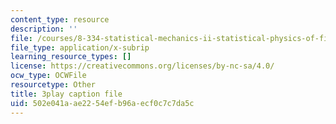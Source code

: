 ```yaml
---
content_type: resource
description: ''
file: /courses/8-334-statistical-mechanics-ii-statistical-physics-of-fields-spring-2014/502e041aae2254efb96aecf0c7c7da5c_6HrTfI8R_9A.vtt
file_type: application/x-subrip
learning_resource_types: []
license: https://creativecommons.org/licenses/by-nc-sa/4.0/
ocw_type: OCWFile
resourcetype: Other
title: 3play caption file
uid: 502e041a-ae22-54ef-b96a-ecf0c7c7da5c
---
```

